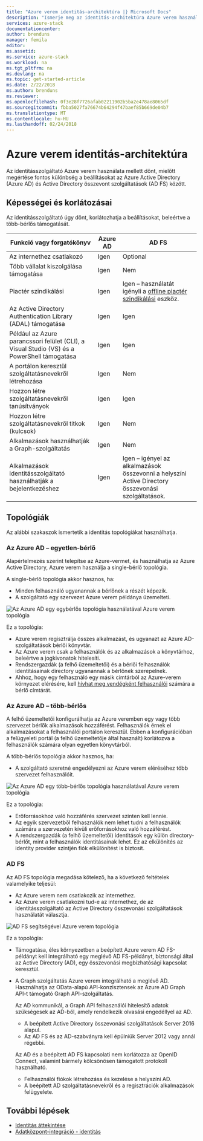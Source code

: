 ```yaml
---
title: "Azure verem identitás-architektúra |} Microsoft Docs"
description: "Ismerje meg az identitás-architektúra Azure verem használható."
services: azure-stack
documentationcenter: 
author: brenduns
manager: femila
editor: 
ms.assetid: 
ms.service: azure-stack
ms.workload: na
ms.tgt_pltfrm: na
ms.devlang: na
ms.topic: get-started-article
ms.date: 2/22/2018
ms.author: brenduns
ms.reviewer: 
ms.openlocfilehash: 0f3e28f7726afab02211902b5ba2e478ae8065df
ms.sourcegitcommit: fbba5027fa76674b64294f47baef85b669de04b7
ms.translationtype: MT
ms.contentlocale: hu-HU
ms.lasthandoff: 02/24/2018
---
```

# <a name="identity-architecture-for-azure-stack"></a>Azure verem identitás-architektúra
Az identitásszolgáltató Azure verem használata mellett dönt, mielőtt megértése fontos különbség a beállításokat az Azure Active Directory (Azure AD) és Active Directory összevont szolgáltatások (AD FS) között. 

## <a name="capabilities-and-limitations"></a>Képességei és korlátozásai 
Az identitásszolgáltató úgy dönt, korlátozhatja a beállításokat, beleértve a több-bérlős támogatását. 

  

|Funkció vagy forgatókönyv        |Azure AD  |AD FS  |
|------------------------------|----------|-------|
|Az internethez csatlakozó     |Igen       |Optional|
|Több vállalat kiszolgálása támogatása     |Igen       |Nem      |
|Piactér szindikálási       |Igen       |Igen – használatát igényli a [offline piactér szindikálási](azure-stack-download-azure-marketplace-item.md#download-marketplace-items-in-a-disconnected-or-a-partially-connected-scenario-with-limited-internet-connectivity) eszköz.|
|Az Active Directory Authentication Library (ADAL) támogatása |Igen |Igen|
|Például az Azure parancssori felület (CLI), a Visual Studio (VS) és a PowerShell támogatása  |Igen |Igen|
|A portálon keresztül szolgáltatásnevekről létrehozása     |Igen |Nem|
|Hozzon létre szolgáltatásnevekről tanúsítványok      |Igen |Igen|
|Hozzon létre szolgáltatásnevekről titkok (kulcsok)    |Igen |Nem|
|Alkalmazások használhatják a Graph-szolgáltatás           |Igen |Nem|
|Alkalmazások identitásszolgáltató használhatják a bejelentkezéshez |Igen |Igen – igényel az alkalmazások összevonni a helyszíni Active Directory összevonási szolgáltatások. |

## <a name="topologies"></a>Topológiák
Az alábbi szakaszok ismertetik a identitás topológiákat használhatja.

### <a name="azure-ad--single-tenant"></a>Az Azure AD – egyetlen-bérlő 
Alapértelmezés szerint telepítse az Azure-vermet, és használhatja az Azure Active Directory, Azure verem használja a single-bérlő topológia. 

A single-bérlő topológia akkor hasznos, ha:
- Minden felhasználó ugyanannak a bérlőnek a részét képezik.
- A szolgáltató egy szervezet Azure verem példánya üzemelteti.  

![Az Azure AD egy egybérlős topológia használatával Azure verem topológia](media/azure-stack-identity-architecture/single-tenant.png)

Ez a topológia:
- Azure verem regisztrálja összes alkalmazást, és ugyanazt az Azure AD-szolgáltatások bérlői könyvtár. 
- Az Azure verem csak a felhasználók és az alkalmazások a könyvtárhoz, beleértve a jogkivonatok hitelesíti. 
- Rendszergazdák (a felhő üzemeltetői) és a bérlői felhasználók identitásainak directory ugyanannak a bérlőnek szerepelnek. 
- Ahhoz, hogy egy felhasználó egy másik címtárból az Azure-verem környezet elérésére, kell [hívhat meg vendégként felhasználói](azure-stack-identity-overview.md#guest-users) számára a bérlő címtárát.  

### <a name="azure-ad--multi-tenant"></a>Az Azure AD – több-bérlős
A felhő üzemeltetői konfigurálhatja az Azure veremben egy vagy több szervezet bérlők alkalmazások hozzáférést. Felhasználók érnek el alkalmazásokat a felhasználói portálon keresztül. Ebben a konfigurációban a felügyeleti portál (a felhő üzemeltetője által használt) korlátozva a felhasználók számára olyan egyetlen könyvtárból. 

A több-bérlős topológia akkor hasznos, ha:
- A szolgáltató szeretné engedélyezni az Azure verem eléréséhez több szervezet felhasználóit.

![Az Azure AD egy több-bérlős topológia használatával Azure verem topológia](media/azure-stack-identity-architecture/multi-tenant.png)

Ez a topológia:
- Erőforrásokhoz való hozzáférés szervezet szinten kell lennie. 
- Az egyik szervezetből felhasználók nem lehet tudni a felhasználók számára a szervezetén kívüli erőforrásokhoz való hozzáférést.  
- A rendszergazdák (a felhő üzemeltetői) identitások egy külön directory-bérlőt, mint a felhasználók identitásainak lehet. Ez az elkülönítés az identity provider szintjén fiók elkülönítést is biztosít. 
 
### <a name="ad-fs"></a>AD FS  
Az AD FS topológia megadása kötelező, ha a következő feltételek valamelyike teljesül:
- Az Azure verem nem csatlakozik az internethez.
- Az Azure verem csatlakozni tud-e az internethez, de az identitásszolgáltató az Active Directory összevonási szolgáltatások használatát választja.
  
![AD FS segítségével Azure verem topológia](media/azure-stack-identity-architecture/adfs.png)

Ez a topológia:
- Támogatása, éles környezetben a beépített Azure verem AD FS-példányt kell integrálható egy meglévő AD FS-példányt, biztonsági által az Active Directory (AD), egy összevonási megbízhatósági kapcsolat keresztül. 
- A Graph szolgáltatás Azure verem integrálható a meglévő AD.  Használhatja az OData-alapú API-konzisztensek az Azure AD Graph API-t támogató Graph API-szolgáltatás.  

  Az AD kommunikál, a Graph API felhasználói hitelesítő adatok szükségesek az AD-ből, amely rendelkezik olvasási engedéllyel az AD. 
  - A beépített Active Directory összevonási szolgáltatások Server 2016 alapul. 
  - Az AD FS és az AD-szabványra kell épülniük Server 2012 vagy annál régebbi. 
  
  Az AD és a beépített AD FS kapcsolati nem korlátozza az OpenID Connect, valamint bármely kölcsönösen támogatott protokoll használható.  
  - Felhasználói fiókok létrehozása és kezelése a helyszíni AD.
  - A beépített AD szolgáltatásnevekről és a regisztrációk alkalmazások felügyelete.



## <a name="next-steps"></a>További lépések
- [Identitás áttekintése](azure-stack-identity-overview.md)   
- [Adatközpont-integráció - identitás](azure-stack-integrate-identity.md)